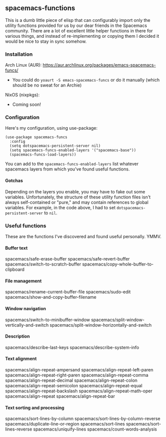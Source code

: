 ## spacemacs-functions

This is a dumb little piece of elisp that can configurably import only the utility functions provided for us by our dear friends in the Spacemacs community. There are a lot of excellent little helper functions in there for various things, and instead of re-implementing or copying them I decided it would be nice to stay in sync somehow.

### Installation

Arch Linux (AUR): https://aur.archlinux.org/packages/emacs-spacemacs-funcs/
  * You could do `yoaurt -S emacs-spacemacs-funcs` or do it manually (which should be no sweat for an Archie)


NixOS (nixpkgs):
  * Coming soon!


### Configuration

Here's my configuration, using use-package:

```
(use-package spacemacs-funcs
  :config
  (setq dotspacemacs-persistent-server nil)
  (setq spacemacs-funcs-enabled-layers '("spacemacs-base"))
  (spacemacs-funcs-load-layers))
```

You can add to the `spacemacs-funcs-enabled-layers` list whatever spacemacs layers from which you've found useful functions.



#### Gotchas

Depending on the layers you enable, you may have to fake out some variables. Unfortunately, the structure of these utility function files isn't always self-contained or "pure," and may contain references to global variables. For example, in the code above, I had to set `dotspacemacs-persistent-server` to `nil`.


### Useful functions

These are the functions I've discovered and found useful personally. YMMV.

#### Buffer text
spacemacs/safe-erase-buffer
spacemacs/safe-revert-buffer
spacemacs/switch-to-scratch-buffer
spacemacs/copy-whole-buffer-to-clipboard

#### File management
spacemacs/rename-current-buffer-file
spacemacs/sudo-edit
spacemacs/show-and-copy-buffer-filename

#### Window navigation
spacemacs/switch-to-minibuffer-window
spacemacs/split-window-vertically-and-switch
spacemacs/split-window-horizontally-and-switch

#### Description
spacemacs/describe-last-keys
spacemacs/describe-system-info

#### Text alignment
spacemacs/align-repeat-ampersand
spacemacs/align-repeat-left-paren
spacemacs/align-repeat-right-paren
spacemacs/align-repeat-comma
spacemacs/align-repeat-decimal
spacemacs/align-repeat-colon
spacemacs/align-repeat-semicolon
spacemacs/align-repeat-equal
spacemacs/align-repeat-backslash
spacemacs/align-repeat-math-oper
spacemacs/align-repeat
spacemacs/align-repeat-bar

#### Text sorting and processing
spacemacs/sort-lines-by-column
spacemacs/sort-lines-by-column-reverse
spacemacs/duplicate-line-or-region
spacemacs/sort-lines
spacemacs/sort-lines-reverse
spacemacs/uniquify-lines
spacemacs/count-words-analysis

